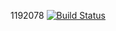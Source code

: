 1192078 [![Build Status](https://travis-ci.com/OscarCostantini/Assignment2.svg?branch=master)](https://travis-ci.com/OscarCostantini/Assignment2)
